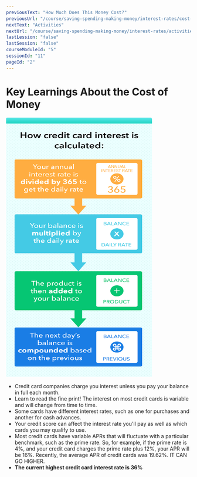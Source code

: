 ```yaml
---
previousText: "How Much Does This Money Cost?"
previousUrl: "/course/saving-spending-making-money/interest-rates/cost-of-money"
nextText: "Activities"
nextUrl: "/course/saving-spending-making-money/interest-rates/activities"
lastLession: "false"
lastSession: "false"
courseModuleId: "5"
sessionId: "11"
pageId: "2"
---
```



# Key Learnings About the Cost of Money 

![Key Learnings](./key-learnings.png)

- Credit card companies charge you interest unless you pay your balance in full each month.
- Learn to read the fine print! The interest on most credit cards is variable and will change from time to time. 
- Some cards have different interest rates, such as one for purchases and another for cash advances.
- Your credit score can affect the interest rate you'll pay as well as which cards you may qualify to use.
- Most credit cards have variable APRs that will fluctuate with a particular benchmark, such as the prime rate. So, for example, if the prime rate is 4%, and your credit card charges the prime rate plus 12%, your APR will be 16%. Recently, the average APR of credit cards was 19.62%. IT CAN GO HIGHER.
- **The current highest credit card interest rate is 36%**

